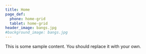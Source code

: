 ```yaml
---
title: Home
page_def:
  phone: home-grid
  tablet: home-grid
header_image: bangs.jpg
#background_image: bangs.jpg
---
```


This is some sample content. You should replace it with your own.
